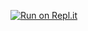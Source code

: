[![Run on Repl.it](https://repl.it/badge/github/FayVssCM/TareaApp)](https://repl.it/github/FayVssCM/TareaApp)
